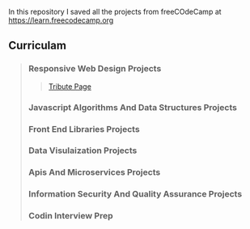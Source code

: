 In this repository I saved all the projects from freeCOdeCamp at 
https://learn.freecodecamp.org

## Curriculam
>### Responsive Web Design Projects
>>[Tribute Page](https://github.com/astinaam/freeCodeCamp/tree/master/Responsive%20Web%20Design%20Projects/Tribute%20Page)
>### Javascript Algorithms And Data Structures Projects
>### Front End Libraries Projects
>### Data Visulaization Projects
>### Apis And Microservices Projects
>### Information Security And Quality Assurance Projects
>### Codin Interview Prep


